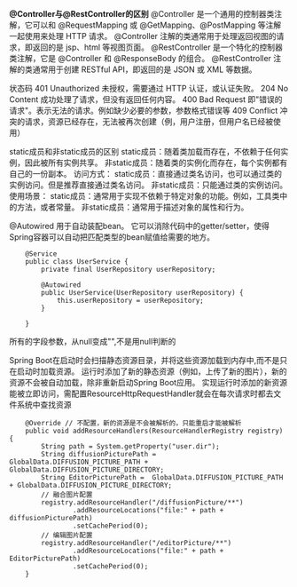 **@Controller与@RestController的区别**
    @Controller 是一个通用的控制器类注解，它可以和 @RequestMapping 或 @GetMapping、@PostMapping 等注解一起使用来处理 HTTP 请求。
    @Controller 注解的类通常用于处理返回视图的请求，即返回的是 jsp、html 等视图页面。
    @RestController 是一个特化的控制器类注解，它是 @Controller 和 @ResponseBody 的组合。
    @RestController 注解的类通常用于创建 RESTful API，即返回的是 JSON 或 XML 等数据。

状态码
    401 Unauthorized
    未授权，需要通过 HTTP 认证，或认证失败。
    204 No Content
    成功处理了请求，但没有返回任何内容。
    400 Bad Request
    即"错误的请求"。表示无法的请求。例如缺少必要的参数，参数格式错误等
    409 Conflict
    冲突的请求，资源已经存在，无法被再次创建（例，用户注册，但用户名已经被使用）

static成员和非static成员的区别
    static成员：随着类加载而存在，不依赖于任何实例，因此被所有实例共享。
    非static成员：随着类的实例化而存在，每个实例都有自己的一份副本。
    访问方式：
    static成员：直接通过类名访问，也可以通过类的实例访问。但是推荐直接通过类名访问。
    非static成员：只能通过类的实例访问。
    使用场景：
    static成员：通常用于实现不依赖于特定对象的功能。例如，工具类中的方法，或者常量。
    非static成员：通常用于描述对象的属性和行为。

@Autowired
    用于自动装配bean。
    它可以消除代码中的getter/setter，使得Spring容器可以自动把匹配类型的bean赋值给需要的地方。
```
    @Service
    public class UserService {
        private final UserRepository userRepository;
        
        @Autowired
        public UserService(UserRepository userRepository) {
            this.userRepository = userRepository;
        }
    
    }
```

所有的字段参数，从null变成"",不是用null判断的

Spring Boot在启动时会扫描静态资源目录，并将这些资源加载到内存中,而不是只在启动时加载资源。
运行时添加了新的静态资源（例如，上传了新的图片），新的资源不会被自动加载，除非重新启动Spring Boot应用。
实现运行时添加的新资源能被立即访问，需配置ResourceHttpRequestHandler就会在每次请求时都去文件系统中查找资源
```
    @Override // 不配置，新的资源是不会被解析的，只能重启才能被解析
    public void addResourceHandlers(ResourceHandlerRegistry registry) {
        String path = System.getProperty("user.dir");
        String diffusionPicturePath =  GlobalData.DIFFUSION_PICTURE_PATH + GlobalData.DIFFUSION_PICTURE_DIRECTORY;
        String EditorPicturePath =  GlobalData.DIFFUSION_PICTURE_PATH + GlobalData.DIFFUSION_PICTURE_DIRECTORY;
        // 融合图片配置
        registry.addResourceHandler("/diffusionPicture/**")
                .addResourceLocations("file:" + path + diffusionPicturePath)
                .setCachePeriod(0);
        // 编辑图片配置
        registry.addResourceHandler("/editorPicture/**")
                .addResourceLocations("file:" + path + EditorPicturePath)
                .setCachePeriod(0);
    }
```